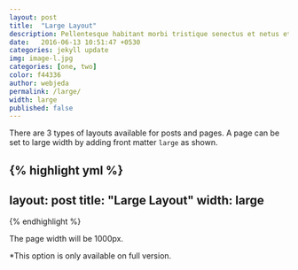 ```yaml
---
layout: post
title:  "Large Layout"
description: Pellentesque habitant morbi tristique senectus et netus et malesuada fames ac turpis egestas. Duis vehicula tincidunt lacus nec fringilla. Morbi molestie fringilla laoreet. Vestibulum venenatis ante in imperdiet venenatis. 
date:   2016-06-13 10:51:47 +0530
categories: jekyll update
img: image-l.jpg
categories: [one, two]
color: f44336
author: webjeda
permalink: /large/
width: large
published: false
---
```

There are 3 types of layouts available for posts and pages. A page can be set to large width by adding front matter ``large`` as shown.

{% highlight yml %}
---
layout: post
title:  "Large Layout"
width: large
---
{% endhighlight %}

The page width will be 1000px.

*This option is only available on full version.

<style>
.page-container {max-width: 1000px}
</style>